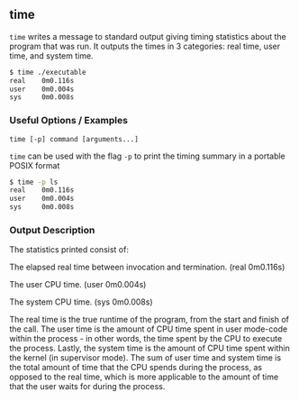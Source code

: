 ---
---

time
--

`time` writes a message to standard output giving timing statistics about the program that was run. It outputs the times in 3 categories: real time, user time, and system time. 

~~~ bash 
$ time ./executable
real    0m0.116s
user    0m0.004s
sys     0m0.008s
~~~

<!--more-->

### Useful Options / Examples

`time [-p] command [arguments...]`

`time` can be used with the flag `-p` to print the timing summary in a portable POSIX format

~~~bash
$ time -p ls
real    0m0.116s
user    0m0.004s
sys     0m0.008s
~~~

### Output Description

The statistics printed consist of:

The elapsed real time between invocation and termination.	(real	0m0.116s)

The user CPU time.						(user	0m0.004s)

The system CPU time.						(sys	0m0.008s)

The real time is the true runtime of the program, from the start and finish of the call. The user time is the amount of CPU time spent in user mode-code within the process - in other words, the time spent by the CPU to execute the process. Lastly, the system time is the amount of CPU time spent within the kernel (in supervisor mode). The sum of user time and system time is the total amount of time that the CPU spends during the process, as opposed to the real time, which is more applicable to the amount of time that the user waits for during the process.
